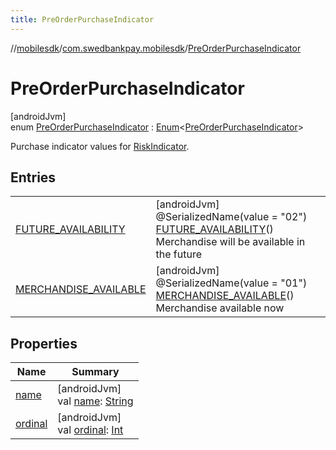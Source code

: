 ```yaml
---
title: PreOrderPurchaseIndicator
---
```

//[mobilesdk](../../../index.html)/[com.swedbankpay.mobilesdk](../index.html)/[PreOrderPurchaseIndicator](index.html)



# PreOrderPurchaseIndicator



[androidJvm]\
enum [PreOrderPurchaseIndicator](index.html) : [Enum](https://kotlinlang.org/api/latest/jvm/stdlib/kotlin/-enum/index.html)&lt;[PreOrderPurchaseIndicator](index.html)&gt; 

Purchase indicator values for [RiskIndicator](../-risk-indicator/index.html).



## Entries


| | |
|---|---|
| [FUTURE_AVAILABILITY](-f-u-t-u-r-e_-a-v-a-i-l-a-b-i-l-i-t-y/index.html) | [androidJvm]<br>@SerializedName(value = "02")<br>[FUTURE_AVAILABILITY](-f-u-t-u-r-e_-a-v-a-i-l-a-b-i-l-i-t-y/index.html)()<br>Merchandise will be available in the future |
| [MERCHANDISE_AVAILABLE](-m-e-r-c-h-a-n-d-i-s-e_-a-v-a-i-l-a-b-l-e/index.html) | [androidJvm]<br>@SerializedName(value = "01")<br>[MERCHANDISE_AVAILABLE](-m-e-r-c-h-a-n-d-i-s-e_-a-v-a-i-l-a-b-l-e/index.html)()<br>Merchandise available now |


## Properties


| Name | Summary |
|---|---|
| [name](../-re-order-purchase-indicator/-f-i-r-s-t_-t-i-m-e_-o-r-d-e-r-e-d/index.html#-372974862%2FProperties%2F-1074806346) | [androidJvm]<br>val [name](../-re-order-purchase-indicator/-f-i-r-s-t_-t-i-m-e_-o-r-d-e-r-e-d/index.html#-372974862%2FProperties%2F-1074806346): [String](https://kotlinlang.org/api/latest/jvm/stdlib/kotlin/-string/index.html) |
| [ordinal](../-re-order-purchase-indicator/-f-i-r-s-t_-t-i-m-e_-o-r-d-e-r-e-d/index.html#-739389684%2FProperties%2F-1074806346) | [androidJvm]<br>val [ordinal](../-re-order-purchase-indicator/-f-i-r-s-t_-t-i-m-e_-o-r-d-e-r-e-d/index.html#-739389684%2FProperties%2F-1074806346): [Int](https://kotlinlang.org/api/latest/jvm/stdlib/kotlin/-int/index.html) |

